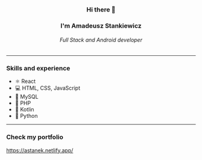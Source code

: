 
### <p align="center">Hi there 👋</p>
### <p align="center">I'm Amadeusz Stankiewicz</p>
###### <p align="center">Full Stack and Android developer</p>
---
### Skills and experience
- ⚛ React
- 💻 HTML, CSS, JavaScript
- 🐬 MySQL
- 💾 PHP
- 📱 Kotlin
- 🐍 Python
---
### Check my portfolio
https://astanek.netlify.app/


